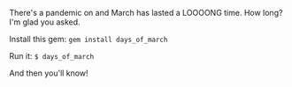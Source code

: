 There's a pandemic on and March has lasted a LOOOONG time.  How long?  I'm glad you asked.

Install this gem: `gem install days_of_march`

Run it: `$ days_of_march`

And then you'll know!
